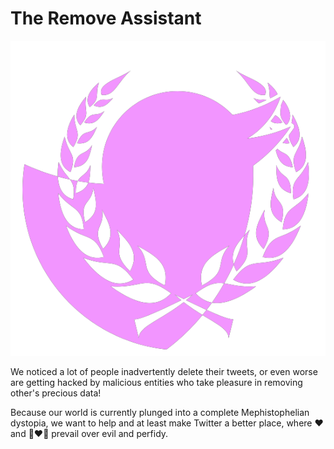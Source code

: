 # The Remove Assistant

<p align='center'>
  <img src='./logo.png' />
</p>

We noticed a lot of people inadvertently delete their tweets, or even worse are
getting hacked by malicious entities who take pleasure in removing other's precious data!

Because our world is currently plunged into a complete Mephistophelian dystopia,
we want to help and at least make Twitter a better place, where :heart: and
:couple_with_heart_man_man: prevail over evil and perfidy.
